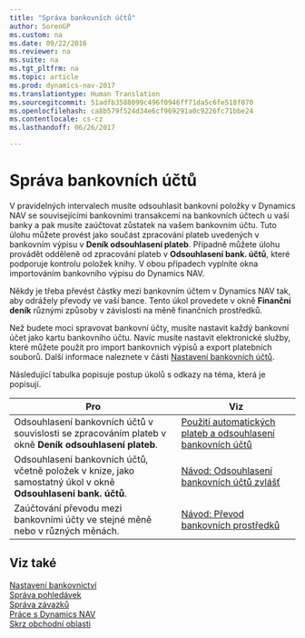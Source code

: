 ```yaml
---
title: "Správa bankovních účtů"
author: SorenGP
ms.custom: na
ms.date: 09/22/2016
ms.reviewer: na
ms.suite: na
ms.tgt_pltfrm: na
ms.topic: article
ms.prod: dynamics-nav-2017
ms.translationtype: Human Translation
ms.sourcegitcommit: 51adfb3588099c496f0946ff71da5c6fe518f070
ms.openlocfilehash: ca8b579f524d34e6cf969291a0c9226fc71bbe24
ms.contentlocale: cs-cz
ms.lasthandoff: 06/26/2017

---
```


# <a name="manage-bank-accounts"></a>Správa bankovních účtů
V pravidelných intervalech musíte odsouhlasit bankovní položky v Dynamics NAV se souvisejícími bankovními transakcemi na bankovních účtech u vaší banky a pak musíte zaúčtovat zůstatek na vašem bankovním účtu. Tuto úlohu můžete provést jako součást zpracování plateb uvedených v bankovním výpisu v **Deník odsouhlasení plateb**. Případně můžete úlohu provádět odděleně od zpracování plateb v **Odsouhlasení bank. účtů**, které podporuje kontrolu položek knihy. V obou případech vyplníte okna importováním bankovního výpisu do Dynamics NAV.

Někdy je třeba převést částky mezi bankovním účtem v Dynamics NAV tak, aby odrážely převody ve vaší bance. Tento úkol provedete v okně **Finanční deník** různými způsoby v závislosti na měně finančních prostředků.

Než budete moci spravovat bankovní účty, musíte nastavit každý bankovní účet jako kartu bankovního účtu. Navíc musíte nastavit elektronické služby, které můžete použít pro import bankovních výpisů a export platebních souborů. Další informace naleznete v části [Nastavení bankovních účtů](bank-setup-banking.md).

Následující tabulka popisuje postup úkolů s odkazy na téma, která je popisují.

|Pro |Viz |
|---|----|
|Odsouhlasení bankovních účtů v souvislosti se zpracováním plateb v okně **Deník odsouhlasení plateb**.|[Použití automatických plateb a odsouhlasení bankovních účtů](receivables-apply-payments-auto-reconcile-bank-accounts.md)|
|Odsouhlasení bankovních účtů, včetně položek v knize, jako samostatný úkol v okně **Odsouhlasení bank. účtů**.|[Návod: Odsouhlasení bankovních účtů zvlášť](bank-how-reconcile-bank-accounts-separately.md)|
|Zaúčtování převodu mezi bankovními účty ve stejné měně nebo v různých měnách.|[Návod: Převod bankovních prostředků](bank-how-transfer-bank-funds.md)
## <a name="see-also"></a>Viz také  
[Nastavení bankovnictví](bank-setup-banking.md)  
[Správa pohledávek](receivables-manage-receivables.md)  
[Správa závazků](payables-manage-payables.md)    
[Práce s Dynamics NAV](ui-work-product.md)  
[Skrz obchodní oblasti](ui-across-business-areas.md)

